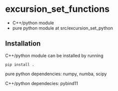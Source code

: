 # excursion_set_functions

- C++/python module
- pure python module at src/excursion_set_python

## Installation

C++/python module can be installed by running

`pip install .`

pure python dependencies: numpy, numba, scipy

C++/python dependecies: pybind11

